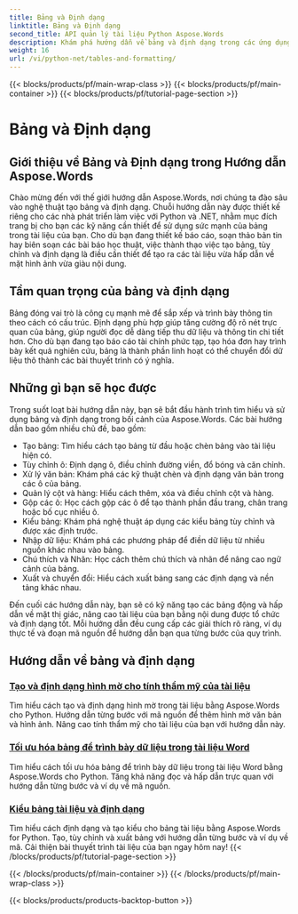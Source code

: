 ```yaml
---
title: Bảng và Định dạng
linktitle: Bảng và Định dạng
second_title: API quản lý tài liệu Python Aspose.Words
description: Khám phá hướng dẫn về bảng và định dạng trong các ứng dụng Python và .NET của Aspose.Words. Học cách tạo, tùy chỉnh và định dạng bảng cho các tài liệu hấp dẫn về mặt hình ảnh.
weight: 16
url: /vi/python-net/tables-and-formatting/
---
```


{{< blocks/products/pf/main-wrap-class >}}
{{< blocks/products/pf/main-container >}}
{{< blocks/products/pf/tutorial-page-section >}}

# Bảng và Định dạng



## Giới thiệu về Bảng và Định dạng trong Hướng dẫn Aspose.Words

Chào mừng đến với thế giới hướng dẫn Aspose.Words, nơi chúng ta đào sâu vào nghệ thuật tạo bảng và định dạng. Chuỗi hướng dẫn này được thiết kế riêng cho các nhà phát triển làm việc với Python và .NET, nhằm mục đích trang bị cho bạn các kỹ năng cần thiết để sử dụng sức mạnh của bảng trong tài liệu của bạn. Cho dù bạn đang thiết kế báo cáo, soạn thảo bản tin hay biên soạn các bài báo học thuật, việc thành thạo việc tạo bảng, tùy chỉnh và định dạng là điều cần thiết để tạo ra các tài liệu vừa hấp dẫn về mặt hình ảnh vừa giàu nội dung.

## Tầm quan trọng của bảng và định dạng

Bảng đóng vai trò là công cụ mạnh mẽ để sắp xếp và trình bày thông tin theo cách có cấu trúc. Định dạng phù hợp giúp tăng cường độ rõ nét trực quan của bảng, giúp người đọc dễ dàng tiếp thu dữ liệu và thông tin chi tiết hơn. Cho dù bạn đang tạo báo cáo tài chính phức tạp, tạo hóa đơn hay trình bày kết quả nghiên cứu, bảng là thành phần linh hoạt có thể chuyển đổi dữ liệu thô thành các bài thuyết trình có ý nghĩa.

## Những gì bạn sẽ học được

Trong suốt loạt bài hướng dẫn này, bạn sẽ bắt đầu hành trình tìm hiểu và sử dụng bảng và định dạng trong bối cảnh của Aspose.Words. Các bài hướng dẫn bao gồm nhiều chủ đề, bao gồm:

- Tạo bảng: Tìm hiểu cách tạo bảng từ đầu hoặc chèn bảng vào tài liệu hiện có.
- Tùy chỉnh ô: Định dạng ô, điều chỉnh đường viền, đổ bóng và căn chỉnh.
- Xử lý văn bản: Khám phá các kỹ thuật chèn và định dạng văn bản trong các ô của bảng.
- Quản lý cột và hàng: Hiểu cách thêm, xóa và điều chỉnh cột và hàng.
- Gộp các ô: Học cách gộp các ô để tạo thành phần đầu trang, chân trang hoặc bố cục nhiều ô.
- Kiểu bảng: Khám phá nghệ thuật áp dụng các kiểu bảng tùy chỉnh và được xác định trước.
- Nhập dữ liệu: Khám phá các phương pháp để điền dữ liệu từ nhiều nguồn khác nhau vào bảng.
- Chú thích và Nhãn: Học cách thêm chú thích và nhãn để nâng cao ngữ cảnh của bảng.
- Xuất và chuyển đổi: Hiểu cách xuất bảng sang các định dạng và nền tảng khác nhau.

Đến cuối các hướng dẫn này, bạn sẽ có kỹ năng tạo các bảng động và hấp dẫn về mặt thị giác, nâng cao tài liệu của bạn bằng nội dung được tổ chức và định dạng tốt. Mỗi hướng dẫn đều cung cấp các giải thích rõ ràng, ví dụ thực tế và đoạn mã nguồn để hướng dẫn bạn qua từng bước của quy trình.

## Hướng dẫn về bảng và định dạng
### [Tạo và định dạng hình mờ cho tính thẩm mỹ của tài liệu](./manage-document-watermarks/)
Tìm hiểu cách tạo và định dạng hình mờ trong tài liệu bằng Aspose.Words cho Python. Hướng dẫn từng bước với mã nguồn để thêm hình mờ văn bản và hình ảnh. Nâng cao tính thẩm mỹ cho tài liệu của bạn với hướng dẫn này.
### [Tối ưu hóa bảng để trình bày dữ liệu trong tài liệu Word](./document-tables/)
Tìm hiểu cách tối ưu hóa bảng để trình bày dữ liệu trong tài liệu Word bằng Aspose.Words cho Python. Tăng khả năng đọc và hấp dẫn trực quan với hướng dẫn từng bước và ví dụ về mã nguồn.
### [Kiểu bảng tài liệu và định dạng](./document-table-styles-formatting/)
Tìm hiểu cách định dạng và tạo kiểu cho bảng tài liệu bằng Aspose.Words for Python. Tạo, tùy chỉnh và xuất bảng với hướng dẫn từng bước và ví dụ về mã. Cải thiện bài thuyết trình tài liệu của bạn ngay hôm nay! 
{{< /blocks/products/pf/tutorial-page-section >}}

{{< /blocks/products/pf/main-container >}}
{{< /blocks/products/pf/main-wrap-class >}}

{{< blocks/products/products-backtop-button >}}
